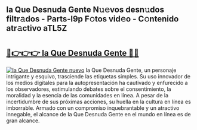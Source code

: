 ## Ia Que Desnuda Gente N𝚞𝚎vos desn𝚞dos filtr𝚊dos - Parts-I9p F𝚘tos vid𝚎o - C𝚘ntenido atr𝚊ctivo aTL5Z

# <h2><a href="http://mbbu5m.tromn.icu/?c=Ia+Que+Desnuda+Gente">🔗👉👉👉 Ia Que Desnuda Gente 🔗🔗</a></h2>

[![Ia Que Desnuda Gente nuevo](https://i.imgur.com/pEAQMta.gif)](http://mbbu5m.tromn.icu/?c=Ia+Que+Desnuda+Gente)
Ia Que Desnuda Gente, un personaje intrigante y esquivo, trasciende las etiquetas simples. Su uso innovador de los medios digitales para la autopresentación ha cautivado y enfurecido a los observadores, estimulando debates sobre el consentimiento, la moralidad y la esencia de las comunidades en línea. A pesar de la incertidumbre de sus próximas acciones, su huella en la cultura en línea es imborrable. Armado con un compromiso inquebrantable y un atractivo innegable, el alcance de Ia Que Desnuda Gente en el mundo en línea es de gran alcance.
